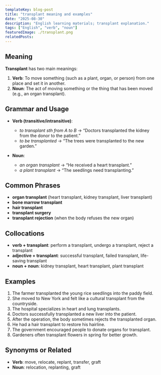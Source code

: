 ```yaml
---
templateKey: blog-post
title: "transplant meaning and examples"
date: "2025-08-30"
description: "English learning materials; transplant explanation."
tags: ["English", "verb", "noun"]
featuredImage: ./transplant.png
relatedPosts:
---
```


## Meaning

**Transplant** has two main meanings:

1. **Verb**: To move something (such as a plant, organ, or person) from one place and set it in another.
2. **Noun**: The act of moving something or the thing that has been moved (e.g., an organ transplant).

## Grammar and Usage

- **Verb (transitive/intransitive)**:

  - _to transplant sth from A to B_ → “Doctors transplanted the kidney from the donor to the patient.”
  - _to be transplanted_ → “The trees were transplanted to the new garden.”

- **Noun**:

  - _an organ transplant_ → “He received a heart transplant.”
  - _a plant transplant_ → “The seedlings need transplanting.”

## Common Phrases

- **organ transplant** (heart transplant, kidney transplant, liver transplant)
- **bone marrow transplant**
- **hair transplant**
- **transplant surgery**
- **transplant rejection** (when the body refuses the new organ)

## Collocations

- **verb + transplant**: perform a transplant, undergo a transplant, reject a transplant
- **adjective + transplant**: successful transplant, failed transplant, life-saving transplant
- **noun + noun**: kidney transplant, heart transplant, plant transplant

## Examples

1. The farmer transplanted the young rice seedlings into the paddy field.
2. She moved to New York and felt like a cultural transplant from the countryside.
3. The hospital specializes in heart and lung transplants.
4. Doctors successfully transplanted a new liver into the patient.
5. After the operation, the body sometimes rejects the transplanted organ.
6. He had a hair transplant to restore his hairline.
7. The government encouraged people to donate organs for transplant.
8. Gardeners often transplant flowers in spring for better growth.

## Synonyms or Related

- **Verb**: move, relocate, replant, transfer, graft
- **Noun**: relocation, replanting, graft
